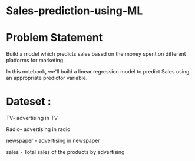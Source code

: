 # Sales-prediction-using-ML

# Problem Statement

Build a model which predicts sales based on the money spent on different platforms for marketing.

In this notebook, we'll build a linear regression model to predict Sales using an appropriate predictor variable.

# Dateset : 

TV- advertising in TV

Radio- advertising in radio 

newspaper - advertising in newspaper 

sales - Total sales of the products by advertising 
